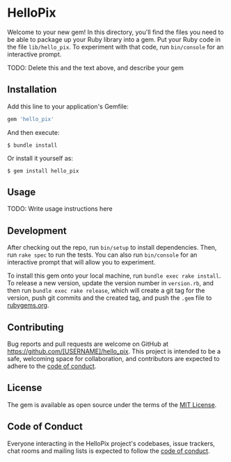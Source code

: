 # HelloPix

Welcome to your new gem! In this directory, you'll find the files you need to be able to package up your Ruby library into a gem. Put your Ruby code in the file `lib/hello_pix`. To experiment with that code, run `bin/console` for an interactive prompt.

TODO: Delete this and the text above, and describe your gem

## Installation

Add this line to your application's Gemfile:

```ruby
gem 'hello_pix'
```

And then execute:

    $ bundle install

Or install it yourself as:

    $ gem install hello_pix

## Usage

TODO: Write usage instructions here

## Development

After checking out the repo, run `bin/setup` to install dependencies. Then, run `rake spec` to run the tests. You can also run `bin/console` for an interactive prompt that will allow you to experiment.

To install this gem onto your local machine, run `bundle exec rake install`. To release a new version, update the version number in `version.rb`, and then run `bundle exec rake release`, which will create a git tag for the version, push git commits and the created tag, and push the `.gem` file to [rubygems.org](https://rubygems.org).

## Contributing

Bug reports and pull requests are welcome on GitHub at https://github.com/[USERNAME]/hello_pix. This project is intended to be a safe, welcoming space for collaboration, and contributors are expected to adhere to the [code of conduct](https://github.com/[USERNAME]/hello_pix/blob/master/CODE_OF_CONDUCT.md).

## License

The gem is available as open source under the terms of the [MIT License](https://opensource.org/licenses/MIT).

## Code of Conduct

Everyone interacting in the HelloPix project's codebases, issue trackers, chat rooms and mailing lists is expected to follow the [code of conduct](https://github.com/[USERNAME]/hello_pix/blob/master/CODE_OF_CONDUCT.md).

